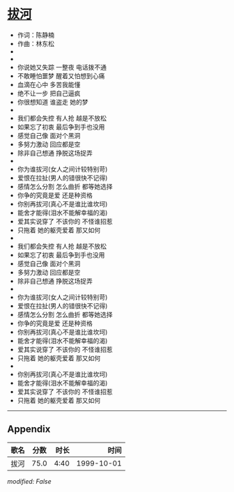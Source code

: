 # [拔河](https://music.163.com/song?id=67576)

* 作词：陈静楠
* 作曲：林东松
*
*
* 你说她又失踪 一整夜 电话拨不通
* 不敢睡怕噩梦 醒着又怕想到心痛
* 血滴在心中 多苦我能懂
* 绝不让一步 把自己逼疯
* 你很想知道 谁盗走 她的梦
* 
* 我们都会失控 有人抢 越是不放松
* 如果忘了初衷 最后争到手也没用
* 感觉自己像 面对个黑洞
* 多努力激动 回应都是空
* 除非自己想通 挣脱这场捉弄
* 
* 你为谁拔河(女人之间计较特别苛)
* 爱恨在拉扯(男人的错很快不记得)
* 感情怎么分割 怎么曲折 都等她选择
* 你争的究竟是爱 还是种资格
* 你别再拔河(真心不是谁比谁坎坷)
* 能舍才能得(泪水不能解幸福的渴)
* 爱其实说穿了 不该你的 不怪谁招惹
* 只拖着 她的躯壳爱着 那又如何
* 
* 我们都会失控 有人抢 越是不放松
* 如果忘了初衷 最后争到手也没用
* 感觉自己像 面对个黑洞
* 多努力激动 回应都是空
* 除非自己想通 挣脱这场捉弄
* 
* 你为谁拔河(女人之间计较特别苛)
* 爱恨在拉扯(男人的错很快不记得)
* 感情怎么分割 怎么曲折 都等她选择
* 你争的究竟是爱 还是种资格
* 你别再拔河(真心不是谁比谁坎坷)
* 能舍才能得(泪水不能解幸福的渴)
* 爱其实说穿了 不该你的 不怪谁招惹
* 只拖着 她的躯壳爱着 那又如何
* 
* 你别再拔河(真心不是谁比谁坎坷)
* 能舍才能得(泪水不能解幸福的渴)
* 爱其实说穿了 不该你的 不怪谁招惹
* 只拖着 她的躯壳爱着 那又如何


---

## Appendix

|歌名|分数|时长|时间|
|:---|:---:|---:|---:|
|拔河|75.0|4:40|1999-10-01

*modified: False*